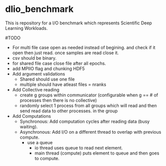 # dlio_benchmark
This is repository for a I/O benchmark which represents Scientific Deep Learning Workloads.

#TODO
- For multi file case open as needed instead of begining. and check if it open then just read. once samples are read close it.
- csv should be binary.
- for shared file case close file after all epochs.
- add MPIIO flag and chunking HDF5
- Add argument validations
    - Shared should use one file
    - multiple should have atleast files = nranks
- Add Collective reading
    - create g groups within communicator (configurable when g == # of processes then there is no collective)
    - randomly select 1 process from all groups which will read and then send read data to other processes. in the group
- Add Computations
    - Synchronous: Add computation cycles after reading data (busy waiting).
    - Asynchronous: Add I/O on a different thread to overlap with previous compute.
        - use a queue
            - io thread uses queue to read next element.
            - main thread (compute) puts element to queue and then goes to compute.

    